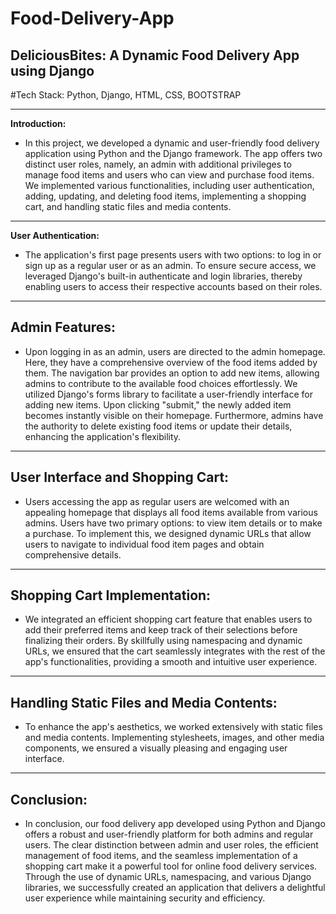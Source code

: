 # Food-Delivery-App
DeliciousBites: A Dynamic Food Delivery App using Django
---
#Tech Stack: Python, Django, HTML, CSS, BOOTSTRAP

---
**Introduction:**
- In this project, we developed a dynamic and user-friendly food delivery application using Python and the Django framework. The app offers two distinct user roles, namely, an admin with additional privileges to manage food items and users who can view and purchase food items. We implemented various functionalities, including user authentication, adding, updating, and deleting food items, implementing a shopping cart, and handling static files and media contents.
---

**User Authentication:**

- The application's first page presents users with two options: to log in or sign up as a regular user or as an admin. To ensure secure access, we leveraged Django's built-in authenticate and login libraries, thereby enabling users to access their respective accounts based on their roles.

---
**Admin Features:**
---
- Upon logging in as an admin, users are directed to the admin homepage. Here, they have a comprehensive overview of the food items added by them. The navigation bar provides an option to add new items, allowing admins to contribute to the available food choices effortlessly. We utilized Django's forms library to facilitate a user-friendly interface for adding new items. Upon clicking "submit," the newly added item becomes instantly visible on their homepage. Furthermore, admins have the authority to delete existing food items or update their details, enhancing the application's flexibility.
---
**User Interface and Shopping Cart:**
---
- Users accessing the app as regular users are welcomed with an appealing homepage that displays all food items available from various admins. Users have two primary options: to view item details or to make a purchase. To implement this, we designed dynamic URLs that allow users to navigate to individual food item pages and obtain comprehensive details.
---
**Shopping Cart Implementation:**
---
- We integrated an efficient shopping cart feature that enables users to add their preferred items and keep track of their selections before finalizing their orders. By skillfully using namespacing and dynamic URLs, we ensured that the cart seamlessly integrates with the rest of the app's functionalities, providing a smooth and intuitive user experience.
---
**Handling Static Files and Media Contents:**
---
- To enhance the app's aesthetics, we worked extensively with static files and media contents. Implementing stylesheets, images, and other media components, we ensured a visually pleasing and engaging user interface.
---
**Conclusion:**
---
- In conclusion, our food delivery app developed using Python and Django offers a robust and user-friendly platform for both admins and regular users. The clear distinction between admin and user roles, the efficient management of food items, and the seamless implementation of a shopping cart make it a powerful tool for online food delivery services. Through the use of dynamic URLs, namespacing, and various Django libraries, we successfully created an application that delivers a delightful user experience while maintaining security and efficiency.
